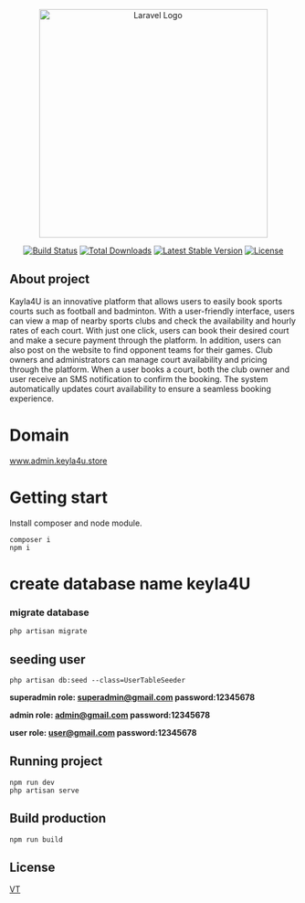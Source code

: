 <p align="center"><a href="https://laravel.com" target="_blank"><img src="https://raw.githubusercontent.com/laravel/art/master/logo-lockup/5%20SVG/2%20CMYK/1%20Full%20Color/laravel-logolockup-cmyk-red.svg" width="400" alt="Laravel Logo"></a></p>

<p align="center">
<a href="https://github.com/laravel/framework/actions"><img src="https://github.com/laravel/framework/workflows/tests/badge.svg" alt="Build Status"></a>
<a href="https://packagist.org/packages/laravel/framework"><img src="https://img.shields.io/packagist/dt/laravel/framework" alt="Total Downloads"></a>
<a href="https://packagist.org/packages/laravel/framework"><img src="https://img.shields.io/packagist/v/laravel/framework" alt="Latest Stable Version"></a>
<a href="https://packagist.org/packages/laravel/framework"><img src="https://img.shields.io/packagist/l/laravel/framework" alt="License"></a>
</p>

## About project

Kayla4U is an innovative platform that allows users to easily book sports courts such as football and badminton. With a user-friendly interface, users can view a map of nearby sports clubs and check the availability and hourly rates of each court. With just one click, users can book their desired court and make a secure payment through the platform. In addition, users can also post on the website to find opponent teams for their games. Club owners and administrators can manage court availability and pricing through the platform. When a user books a court, both the club owner and user receive an SMS notification to confirm the booking. The system automatically updates court availability to ensure a seamless booking experience.



# Domain
www.admin.keyla4u.store

# Getting start

Install composer and node module.
```
composer i
npm i
```

# create database name keyla4U
### migrate database
```
php artisan migrate
```

## seeding user
```
php artisan db:seed --class=UserTableSeeder
```
**superadmin role: superadmin@gmail.com password:12345678**

**admin role: admin@gmail.com password:12345678**

**user role: user@gmail.com password:12345678**


## Running project

```
npm run dev
php artisan serve
```

## Build production

```
npm run build
```

##

## License
[VT](https://github.com/vathantork)
